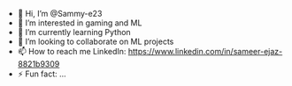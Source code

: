 - 👋 Hi, I’m @Sammy-e23
- 👀 I’m interested in gaming and ML
- 🌱 I’m currently learning Python
- 💞️ I’m looking to collaborate on ML projects
- 📫 How to reach me LinkedIn: https://www.linkedin.com/in/sameer-ejaz-8821b9309
- ⚡ Fun fact: ...

<!---
Sammy-e23/Sammy-e23 is a ✨ special ✨ repository because its `README.md` (this file) appears on your GitHub profile.
You can click the Preview link to take a look at your changes.
--->
